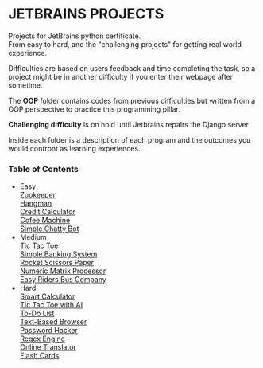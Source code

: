 # JETBRAINS PROJECTS

Projects for JetBrains python certificate.   
From easy to hard, and the "challenging projects" for getting real world experience.   

Difficulties are based on users feedback and time completing the task, so a project might be in another difficulty if you enter their webpage after sometime.

The **OOP** folder contains codes from previous difficulties but written from a OOP perspective to practice this programming pillar.

**Challenging difficulty** is on hold until Jetbrains repairs the Django server.   

Inside each folder is a description of each program and the outcomes you would confront as learning experiences.

### Table of Contents
* Easy   
[Zookeeper](https://github.com/dsalzedon/JetBrains_projects/blob/master/Easy/easy_zookeeper.py)   
[Hangman](https://github.com/dsalzedon/JetBrains_projects/blob/master/Easy/easy_hangman.py)   
[Credit Calculator](https://github.com/dsalzedon/JetBrains_projects/blob/master/Easy/easy_creditcalc.py)   
[Cofee Machine](https://github.com/dsalzedon/JetBrains_projects/blob/master/Easy/easy_cofeemachine.py)   
[Simple Chatty Bot](https://github.com/dsalzedon/JetBrains_projects/blob/master/Easy/easy_chatbot.py)   
* Medium   
[Tic Tac Toe](https://github.com/dsalzedon/JetBrains_projects/blob/master/Medium/medium_tictactoe)   
[Simple Banking System](https://github.com/dsalzedon/JetBrains_projects/blob/master/Medium/medium_simple_banking_system.py)   
[Rocket Scissors Paper](https://github.com/dsalzedon/JetBrains_projects/blob/master/Medium/medium_rockpapersci.py)   
[Numeric Matrix Processor](https://github.com/dsalzedon/JetBrains_projects/blob/master/Medium/medium_numeric_matrix_processor.py)  
[Easy Riders Bus Company](https://github.com/dsalzedon/JetBrains_projects/blob/master/Medium/bus_company.py)   
* Hard   
[Smart Calculator](https://github.com/dsalzedon/JetBrains_projects/blob/master/Hard/hard_smartcalc.py)   
[Tic Tac Toe with AI](https://github.com/dsalzedon/JetBrains_projects/blob/master/Hard/hard_tictactoe_ai.py)   
[To-Do List](https://github.com/dsalzedon/JetBrains_projects/blob/master/Hard/hard_todo_list.py)     
[Text-Based Browser](https://github.com/dsalzedon/JetBrains_projects/blob/master/Hard/hard_Text_Based_Browser.py)   
[Password Hacker](https://github.com/dsalzedon/JetBrains_projects/blob/master/Hard/hard_passwordhacker.py)   
[Regex Engine](https://github.com/dsalzedon/JetBrains_projects/blob/master/Hard/hard_regexengine.py)   
[Online Translator](https://github.com/dsalzedon/JetBrains_projects/blob/master/Hard/hard_only_translator.py)   
[Flash Cards](https://github.com/dsalzedon/JetBrains_projects/blob/master/Hard/hard_flashcards.py)   

